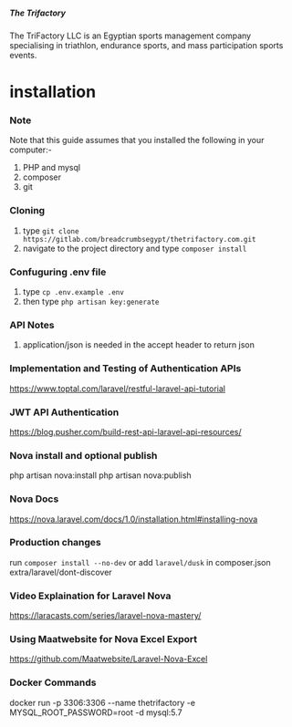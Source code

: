 ##### The Trifactory

The TriFactory LLC is an Egyptian sports management company specialising in triathlon, endurance sports, and mass participation sports events.

# installation
### Note
Note that this guide assumes that you installed the following in your computer:-
1. PHP and mysql
2. composer
3. git

### Cloning
1. type `git clone https://gitlab.com/breadcrumbsegypt/thetrifactory.com.git`
2. navigate to the project directory and type `composer install`

### Confuguring .env file
1. type `cp .env.example .env`
2. then type `php artisan key:generate` 

### API Notes
1. application/json is needed in the accept header to return json

### Implementation and Testing of Authentication APIs
https://www.toptal.com/laravel/restful-laravel-api-tutorial

### JWT API Authentication
https://blog.pusher.com/build-rest-api-laravel-api-resources/

### Nova install and optional publish
php artisan nova:install
php artisan nova:publish

### Nova Docs
https://nova.laravel.com/docs/1.0/installation.html#installing-nova

### Production changes
run `composer install --no-dev`
or add `laravel/dusk` in composer.json extra/laravel/dont-discover

### Video Explaination for Laravel Nova
https://laracasts.com/series/laravel-nova-mastery/

### Using Maatwebsite for Nova Excel Export
https://github.com/Maatwebsite/Laravel-Nova-Excel 

### Docker Commands
docker run -p 3306:3306 --name thetrifactory -e MYSQL_ROOT_PASSWORD=root -d mysql:5.7